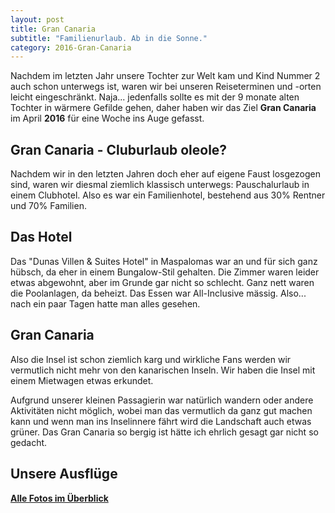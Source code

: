 ```yaml
---
layout: post
title: Gran Canaria
subtitle: "Familienurlaub. Ab in die Sonne."
category: 2016-Gran-Canaria
---
```

Nachdem im letzten Jahr unsere Tochter zur Welt kam und Kind Nummer 2 auch schon unterwegs ist, waren wir bei unseren Reiseterminen und -orten leicht eingeschränkt. Naja... jedenfalls sollte es mit der 9 monate alten Tochter in wärmere Gefilde gehen, daher haben wir das Ziel __Gran Canaria__ im April __2016__ für eine Woche ins Auge gefasst.

## Gran Canaria - Cluburlaub oleole?
Nachdem wir in den letzten Jahren doch eher auf eigene Faust losgezogen sind, waren wir diesmal ziemlich klassisch unterwegs: Pauschalurlaub in einem Clubhotel. Also es war ein Familienhotel, bestehend aus 30% Rentner und 70% Familien.

## Das Hotel

Das "Dunas Villen & Suites Hotel" in Maspalomas war an und für sich ganz hübsch, da eher in einem Bungalow-Stil gehalten. Die Zimmer waren leider etwas abgewohnt, aber im Grunde gar nicht so schlecht. Ganz nett waren die Poolanlagen, da beheizt. Das Essen war All-Inclusive mässig. Also... nach ein paar Tagen hatte man alles gesehen. 

## Gran Canaria

Also die Insel ist schon ziemlich karg und wirkliche Fans werden wir vermutlich nicht mehr von den kanarischen Inseln. Wir haben die Insel mit einem Mietwagen etwas erkundet.

Aufgrund unserer kleinen Passagierin war natürlich wandern oder andere Aktivitäten nicht möglich, wobei man das vermutlich da ganz gut machen kann und wenn man ins Inselinnere fährt wird die Landschaft auch etwas grüner. Das Gran Canaria so bergig ist hätte ich ehrlich gesagt gar nicht so gedacht.

## Unsere Ausflüge


__[Alle Fotos im Überblick](/2016-gran-canaria/fotos)__
